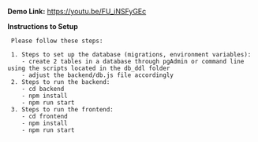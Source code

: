 **Demo Link:** https://youtu.be/FU_iNSFyGEc

**Instructions to Setup**

     Please follow these steps:
     
     1. Steps to set up the database (migrations, environment variables):
        - create 2 tables in a database through pgAdmin or command line using the scripts located in the db_ddl folder
        - adjust the backend/db.js file accordingly
     2. Steps to run the backend:
        - cd backend
        - npm install
        - npm run start
     3. Steps to run the frontend:
        - cd frontend
        - npm install
        - npm run start


